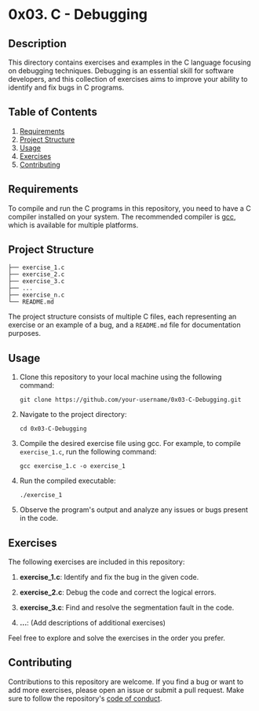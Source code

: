 # 0x03. C - Debugging

## Description
This directory contains exercises and examples in the C language focusing on debugging techniques. Debugging is an essential skill for software developers, and this collection of exercises aims to improve your ability to identify and fix bugs in C programs.

## Table of Contents
1. [Requirements](#requirements)
2. [Project Structure](#project-structure)
3. [Usage](#usage)
4. [Exercises](#exercises)
5. [Contributing](#contributing)

## Requirements
To compile and run the C programs in this repository, you need to have a C compiler installed on your system. The recommended compiler is [gcc](https://gcc.gnu.org/), which is available for multiple platforms.

## Project Structure
```
├── exercise_1.c
├── exercise_2.c
├── exercise_3.c
├── ...
├── exercise_n.c
└── README.md
```
The project structure consists of multiple C files, each representing an exercise or an example of a bug, and a `README.md` file for documentation purposes.

## Usage
1. Clone this repository to your local machine using the following command:
   ```
   git clone https://github.com/your-username/0x03-C-Debugging.git
   ```

2. Navigate to the project directory:
   ```
   cd 0x03-C-Debugging
   ```

3. Compile the desired exercise file using gcc. For example, to compile `exercise_1.c`, run the following command:
   ```
   gcc exercise_1.c -o exercise_1
   ```

4. Run the compiled executable:
   ```
   ./exercise_1
   ```

5. Observe the program's output and analyze any issues or bugs present in the code.

## Exercises
The following exercises are included in this repository:

1. **exercise_1.c**: Identify and fix the bug in the given code.

2. **exercise_2.c**: Debug the code and correct the logical errors.

3. **exercise_3.c**: Find and resolve the segmentation fault in the code.

4. **...**: (Add descriptions of additional exercises)

Feel free to explore and solve the exercises in the order you prefer.

## Contributing
Contributions to this repository are welcome. If you find a bug or want to add more exercises, please open an issue or submit a pull request. Make sure to follow the repository's [code of conduct](CODE_OF_CONDUCT.md).

